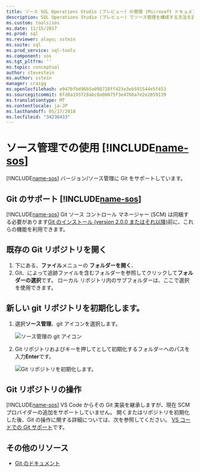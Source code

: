 ```yaml
---
title: ソース SQL Operations Studio (プレビュー) の管理 |Microsoft ドキュメント
description: SQL Operations Studio (プレビュー) でソース管理を構成する方法を説明します。
ms.custom: tools|sos
ms.date: 11/15/2017
ms.prod: sql
ms.reviewer: alayu; sstein
ms.suite: sql
ms.prod_service: sql-tools
ms.component: sos
ms.tgt_pltfrm: ''
ms.topic: conceptual
author: stevestein
ms.author: sstein
manager: craigg
ms.openlocfilehash: e947bfbd96b5a098728ff423e3eb591544e5f453
ms.sourcegitcommit: 6fd8a193728abc0a00075f3e4766a7e2e2859139
ms.translationtype: MT
ms.contentlocale: ja-JP
ms.lasthandoff: 05/17/2018
ms.locfileid: "34236433"
---
```

#  <a name="using-source-control-in-includename-sosincludesname-sos-shortmd"></a>ソース管理での使用 [!INCLUDE[name-sos](../includes/name-sos-short.md)]

[!INCLUDE[name-sos](../includes/name-sos-short.md)] バージョン/ソース管理に Git をサポートしています。


## <a name="git-support-in-includename-sosincludesname-sos-shortmd"></a>Git のサポート [!INCLUDE[name-sos](../includes/name-sos-short.md)]

[!INCLUDE[name-sos](../includes/name-sos-short.md)] Git ソース コントロール マネージャー (SCM) は同梱する必要があります[Git のインストール (version 2.0.0 またはそれ以降)](https://git-scm.com/download)前に、これらの機能を利用できます。 



## <a name="open-an-existing-git-repository"></a>既存の Git リポジトリを開く

1. 下にある、**ファイル**メニューの **フォルダーを開く.**
2. Git、によって追跡ファイルを含むフォルダーを参照してクリックして**フォルダーの選択**です。 ローカル リポジトリ内のサブフォルダーは、ここで選択を使用できます。


## <a name="initialize-a-new-git-repository"></a>新しい git リポジトリを初期化します。

1. 選択**ソース管理**、git アイコンを選択します。

   ![ソース管理の git アイコン](media/source-control/source-control.png)

1. Git リポジトリおよびキーを押してとして初期化するフォルダーへのパスを入力**Enter**です。

   ![Git リポジトリを初期化します。](media/source-control/initialize-git-repository.png)

## <a name="working-with-git-repositories"></a>Git リポジトリの操作

[!INCLUDE[name-sos](../includes/name-sos-short.md)] VS Code からその Git 実装を継承しますが、現在 SCM プロバイダーの追加をサポートしていません。 開くまたはリポジトリを初期化した後、Git の操作に関する詳細については、次を参照してください。 [VS コードでの Git サポート](https://code.visualstudio.com/docs/editor/versioncontrol#_git-support)です。


## <a name="additional-resources"></a>その他のリソース
- [Git のドキュメント](https://git-scm.com/documentation)
